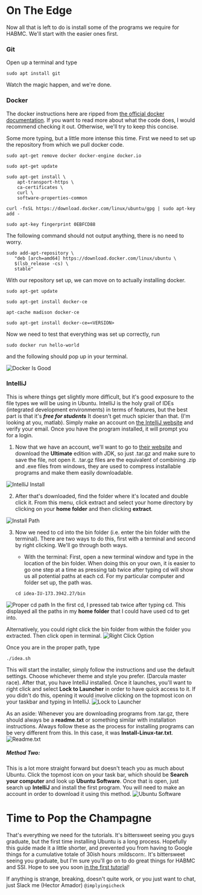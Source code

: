# On The Edge

Now all that is left to do is install some of the programs we require for HABMC. We'll start with the easier ones first.

### Git

Open up a terminal and type

```sudo apt install git```

Watch the magic happen, and we're done.

### Docker

The docker instructions here are ripped from [the official docker documentation][]. If you want to read more about what the code does, I would recommend checking it out. Otherwise, we'll try to keep this concise.

Some more typing, but a little more intense this time. First we need to set up the repository from which we pull docker code.

```sudo apt-get remove docker docker-engine docker.io```

```sudo apt-get update```

```
sudo apt-get install \
    apt-transport-https \
    ca-certificates \
    curl \
    software-properties-common
```

```curl -fsSL https://download.docker.com/linux/ubuntu/gpg | sudo apt-key add -```

```sudo apt-key fingerprint 0EBFCD88```

The following command should not output anything, there is no need to worry.
```
sudo add-apt-repository \
   "deb [arch=amd64] https://download.docker.com/linux/ubuntu \
   $(lsb_release -cs) \
   stable" 
```

With our repository set up, we can move on to actually installing docker.

```sudo apt-get update```

```sudo apt-get install docker-ce```

```apt-cache madison docker-ce```

```sudo apt-get install docker-ce=<VERSION>```

Now we need to test that everything was set up correctly, run

```sudo docker run hello-world```

and the following should pop up in your terminal.

![Docker Is Good](https://i.imgur.com/lhk84Ap.png)

### IntelliJ
This is where things get slightly more difficult, but it's good exposure to the file types we will be using in Ubuntu. IntelliJ is the holy grail of IDEs (integrated development environments) in terms of features, but the best part is that it's ***free for students*** It doesn't get much spicier than that. (I'm looking at you, matlab). Simply make an account on [the IntelliJ website][] and verify your email. Once you have the program installed, it will prompt you for a login.

1. Now that we have an account, we'll want to go to [their website][] and download the **Ultimate** edition with JDK, so just .tar.gz and make sure to save the file, not open it. .tar.gz files are the equivalent of combining .zip and .exe files from windows, they are used to compress installable programs and make them easily downloadable.

![IntelliJ Install](https://i.imgur.com/eEGl1ba.png)

2. After that's downloaded, find the folder where it's located and double click it. From this menu, click extract and select your home directory by clicking on your **home folder** and then clicking **extract**.

![Install Path](https://i.imgur.com/umQIFcY.png)

3. Now we need to cd into the bin folder (i.e. enter the bin folder with the terminal). There are two ways to do this, first with a terminal and second by right clicking. We'll go through both ways.

    * With the terminal: First, open a new terminal window and type in the location of the bin folder. When doing this on your own, it is easier to go one step at a time as pressing tab twice after typing cd will show us all potential paths at each cd. For my particular computer and folder set up, the path was.
    ```
    cd idea-IU-173.3942.27/bin
    ```
![Proper cd path](https://i.imgur.com/SX1q4Lv.png)
In the first cd, I pressed tab twice after typing cd. This displayed all the paths in my **home folder** that I could have used cd to get into.

Alternatively, you could right click the bin folder from within the folder you extracted. Then click open in terminal.
![Right Click Option](https://i.imgur.com/6HCOxIs.png)

Once you are in the proper path, type

```
./idea.sh
```

This will start the installer, simply follow the instructions and use the default settings. Choose whichever theme and style you prefer. (Darcula master race). After that, you have IntelliJ installed. Once it launches, you'll want to right click and select **Lock to Launcher** in order to have quick access to it. If you didn't do this, opening it would involve clicking on the topmost icon on your taskbar and typing in IntelliJ.
![Lock to Launcher](https://i.imgur.com/3z4iUXI.png?1)

As an aside: Whenever you are downloading programs from .tar.gz, there should always be a **readme.txt** or something similar with installation instructions. Always follow these as the process for installing programs can be very different from this. In this case, it was **Install-Linux-tar.txt**.
![Readme.txt](https://i.imgur.com/wQlBJSt.png)


##### Method Two: 
This is a lot more straight forward but doesn't teach you as much about Ubuntu. Click the topmost icon on your task bar, which should be **Search your computer** and look up **Ubuntu Software**. Once that is open, just search up **IntelliJ** and install the first program. You will need to make an account in order to download it using this method.
![Ubuntu Software](https://i.imgur.com/nyXnC96.png)


# Time to Pop the Champagne
That's everything we need for the tutorials. It's bittersweet seeing you guys graduate, but the first time installing Ubuntu is a long process. Hopefully this guide made it a little shorter, and prevented you from having to Google things for a cumulative totale of 30ish hours :mildscorn:. It's bittersweet seeing you graduate, but I'm sure you'll go on to do great things for HABMC and SSI. Hope to see you soon [in the first tutorial][]!

If anything is strange, breaking, doesn't quite work, or you just want to chat, just Slack me (Hector Amador) ```@implyingicheck```



[//]: # (Some viruses needed for the guide)

[the official docker documentation]: <https://docs.docker.com/engine/installation/linux/docker-ce/ubuntu/>
[the IntelliJ website]: <https://account.jetbrains.com/login>
[their website]: <https://www.jetbrains.com/idea/download/#section=linux>
[in the first tutorial]: <https://github.com/stanford-ssi/habmc-tutorials/blob/master/ruby/ruby-01.md#make-the-dockerfile>
